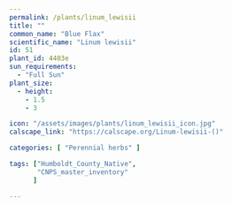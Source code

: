 ```yaml
---
permalink: /plants/linum_lewisii
title: ""
common_name: "Blue Flax"
scientific_name: "Linum lewisii"
id: 51
plant_id: 4403e
sun_requirements:
  - "Full Sun"
plant_size:
  - height: 
    - 1.5
    - 3

icon: "/assets/images/plants/linum_lewisii_icon.jpg" 
calscape_link: "https://calscape.org/Linum-lewisii-()"

categories: [ "Perennial herbs" ]

tags: ["Humboldt_County_Native",
       "CNPS_master_inventory"
      ]

---
```


